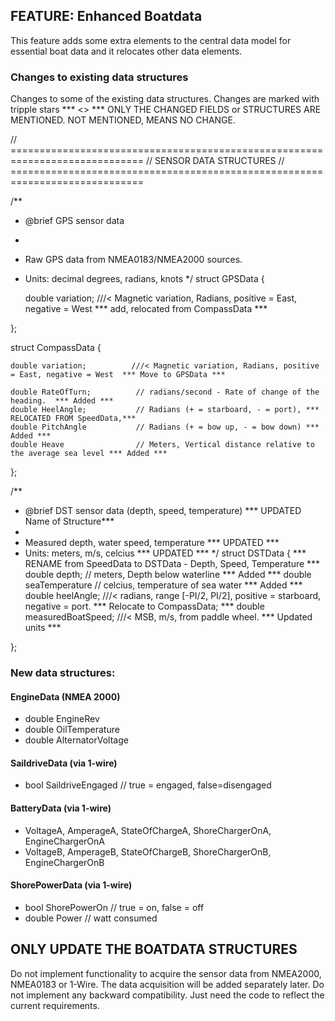 ## FEATURE: Enhanced Boatdata 


This feature adds some extra elements to the central data model for essential boat data and it relocates other data elements. 


### Changes to existing data structures 

Changes to some of the existing data structures. Changes are marked with tripple stars *** <<description>> ***
ONLY THE CHANGED FIELDS or STRUCTURES ARE MENTIONED. NOT MENTIONED, MEANS NO CHANGE.

// =============================================================================
// SENSOR DATA STRUCTURES
// =============================================================================

/**
 * @brief GPS sensor data
 *
 * Raw GPS data from NMEA0183/NMEA2000 sources.
 * Units: decimal degrees, radians, knots
 */
struct GPSData {
   
    double variation;          ///< Magnetic variation, Radians, positive = East, negative = West  *** add, relocated from CompassData ***

};


struct CompassData {

    double variation;          ///< Magnetic variation, Radians, positive = East, negative = West  *** Move to GPSData ***
    
    double RateOfTurn;          // radians/second - Rate of change of the heading.  *** Added ***
    double HeelAngle;           // Radians (+ = starboard, - = port), *** RELOCATED FROM SpeedData,***
    double PitchAngle           // Radians (+ = bow up, - = bow down) *** Added ***
    double Heave                // Meters, Vertical distance relative to the average sea level *** Added ***

};


/**
 * @brief DST sensor data (depth, speed, temperature)  *** UPDATED Name of Structure***
 *
 * Measured depth, water speed, temperature *** UPDATED ***
 * Units: meters, m/s, celcius *** UPDATED ***
 */
struct DSTData { *** RENAME from SpeedData to DSTData - Depth, Speed, Temperature ***
    double depth;              // meters, Depth below waterline   *** Added ***
    double seaTemperature      // celcius, temperature of sea water *** Added ***
    double heelAngle;          ///< radians, range [-PI/2, PI/2], positive = starboard, negative = port.  *** Relocate to CompassData; ***
    double measuredBoatSpeed;  ///< MSB, m/s, from paddle wheel. *** Updated units ***

};


### New data structures: 

#### EngineData (NMEA 2000)
- double EngineRev
- double OilTemperature
- double AlternatorVoltage 

#### SaildriveData (via 1-wire)
- bool SaildriveEngaged // true = engaged, false=disengaged

#### BatteryData (via 1-wire)
- VoltageA, AmperageA, StateOfChargeA, ShoreChargerOnA, EngineChargerOnA
- VoltageB, AmperageB, StateOfChargeB, ShoreChargerOnB, EngineChargerOnB

#### ShorePowerData (via 1-wire)
- bool ShorePowerOn // true = on, false = off
- double Power // watt consumed




## ONLY UPDATE THE BOATDATA STRUCTURES
Do not implement functionality to acquire the sensor data from NMEA2000, NMEA0183 or 1-Wire. The data acquisition will be added separately later. 
Do not implement any backward compatibility. Just need the code to reflect the current requirements. 


